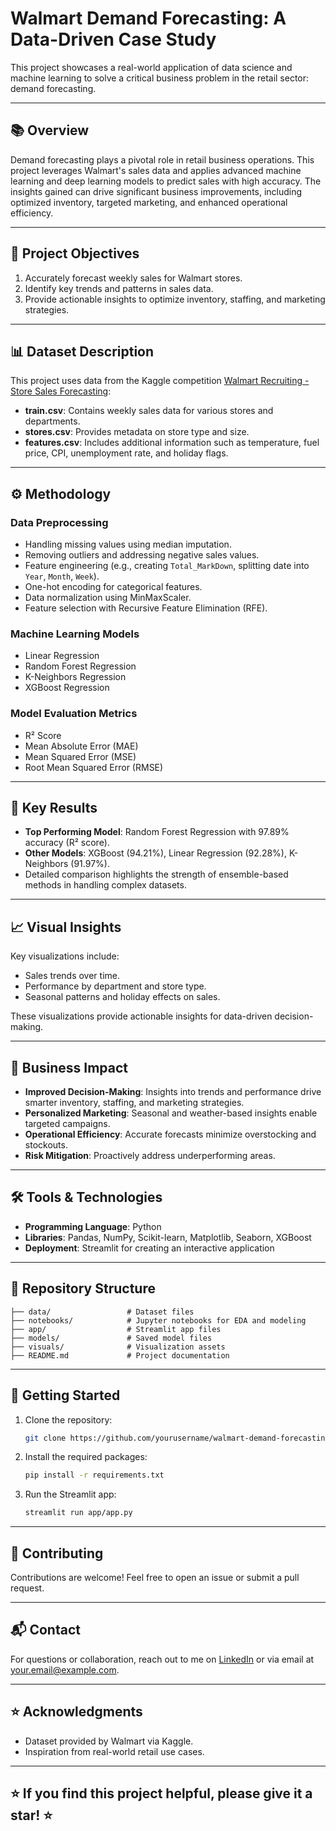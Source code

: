 # Walmart Demand Forecasting: A Data-Driven Case Study

This project showcases a real-world application of data science and machine learning to solve a critical business problem in the retail sector: demand forecasting.

---

## 📚 **Overview**
Demand forecasting plays a pivotal role in retail business operations. This project leverages Walmart's sales data and applies advanced machine learning and deep learning models to predict sales with high accuracy. The insights gained can drive significant business improvements, including optimized inventory, targeted marketing, and enhanced operational efficiency.

---

## 🎯 **Project Objectives**
1. Accurately forecast weekly sales for Walmart stores.
2. Identify key trends and patterns in sales data.
3. Provide actionable insights to optimize inventory, staffing, and marketing strategies.

---

## 📊 **Dataset Description**
This project uses data from the Kaggle competition [Walmart Recruiting - Store Sales Forecasting](https://www.kaggle.com/c/walmart-recruiting-store-sales-forecasting):

- **train.csv**: Contains weekly sales data for various stores and departments.
- **stores.csv**: Provides metadata on store type and size.
- **features.csv**: Includes additional information such as temperature, fuel price, CPI, unemployment rate, and holiday flags.

---

## ⚙️ **Methodology**
### **Data Preprocessing**
- Handling missing values using median imputation.
- Removing outliers and addressing negative sales values.
- Feature engineering (e.g., creating `Total_MarkDown`, splitting date into `Year`, `Month`, `Week`).
- One-hot encoding for categorical features.
- Data normalization using MinMaxScaler.
- Feature selection with Recursive Feature Elimination (RFE).

### **Machine Learning Models**
- Linear Regression
- Random Forest Regression
- K-Neighbors Regression
- XGBoost Regression

### **Model Evaluation Metrics**
- R² Score
- Mean Absolute Error (MAE)
- Mean Squared Error (MSE)
- Root Mean Squared Error (RMSE)

---

## 🚀 **Key Results**
- **Top Performing Model**: Random Forest Regression with 97.89% accuracy (R² score).
- **Other Models**: XGBoost (94.21%), Linear Regression (92.28%), K-Neighbors (91.97%).
- Detailed comparison highlights the strength of ensemble-based methods in handling complex datasets.

---

## 📈 **Visual Insights**
Key visualizations include:
- Sales trends over time.
- Performance by department and store type.
- Seasonal patterns and holiday effects on sales.

These visualizations provide actionable insights for data-driven decision-making.

---

## 💼 **Business Impact**
- **Improved Decision-Making**: Insights into trends and performance drive smarter inventory, staffing, and marketing strategies.
- **Personalized Marketing**: Seasonal and weather-based insights enable targeted campaigns.
- **Operational Efficiency**: Accurate forecasts minimize overstocking and stockouts.
- **Risk Mitigation**: Proactively address underperforming areas.

---

## 🛠️ **Tools & Technologies**
- **Programming Language**: Python
- **Libraries**: Pandas, NumPy, Scikit-learn, Matplotlib, Seaborn, XGBoost
- **Deployment**: Streamlit for creating an interactive application

---

## 📂 **Repository Structure**
```
├── data/                 # Dataset files
├── notebooks/            # Jupyter notebooks for EDA and modeling
├── app/                  # Streamlit app files
├── models/               # Saved model files
├── visuals/              # Visualization assets
├── README.md             # Project documentation
```

---

## 🌟 **Getting Started**
1. Clone the repository:
   ```bash
   git clone https://github.com/yourusername/walmart-demand-forecasting.git
   ```
2. Install the required packages:
   ```bash
   pip install -r requirements.txt
   ```
3. Run the Streamlit app:
   ```bash
   streamlit run app/app.py
   ```

---

## 🤝 **Contributing**
Contributions are welcome! Feel free to open an issue or submit a pull request.

---

## 📬 **Contact**
For questions or collaboration, reach out to me on [LinkedIn](https://linkedin.com/in/your-profile) or via email at your.email@example.com.

---

## ⭐ **Acknowledgments**
- Dataset provided by Walmart via Kaggle.
- Inspiration from real-world retail use cases.

---

## ⭐ **If you find this project helpful, please give it a star!** ⭐
